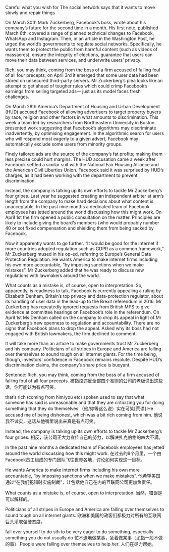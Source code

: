Careful what you wish for
The social network says that it wants to move slowly and repair things

On March 30th Mark Zuckerberg, Facebook’s boss, wrote about his company’s future for the second time in a month. His first note, published March 6th, covered a range of planned technical changes to Facebook, WhatsApp and Instagram. Then, in an article in the Washington Post, he urged the world’s governments to regulate social networks. Specifically, he wants them to protect the public from harmful content (such as videos of massacres), ensure the integrity of elections, guarantee that users can move their data between services, and underwrite users’ privacy.

Rich, you may think, coming from the boss of a firm accused of falling foul of all four precepts; on April 3rd it emerged that some user data had been stored on unsecured third-party servers. Mr Zuckerberg’s plea looks like an attempt to get ahead of tougher rules which could crimp Facebook’s earnings from selling targeted ads— just as its model faces fresh challenges.

On March 28th America’s Department of Housing and Urban Development (HUD) accused Facebook of allowing advertisers to target property buyers by race, religion and other factors in what amounts to discrimination. This week a team led by researchers from Northeastern University in Boston presented work suggesting that Facebook’s algorithms may discriminate inadvertently, by optimising engagement. In the algorithmic search for users who will respond most eagerly to a given advert, Facebook may automatically exclude some users from minority groups.

Finely tailored ads are the source of the company’s fat profits; making them less precise could hurt margins. The HUD accusation came a week after Facebook settled a similar suit with the National Fair Housing Alliance and the American Civil Liberties Union. Facebook said it was surprised by HUD’s charges, as it had been working with the department to prevent discrimination. 

Instead, the company is talking up its own efforts to tackle Mr Zuckerberg’s four gripes. Last year he suggested creating an independent arbiter at arm’s length from the company to make hard decisions about what content is unacceptable. In the past nine months a dedicated team of Facebook employees has jetted around the world discussing how this might work. On April 1st the firm opened a public consultation on the matter. Principles are likely to include giving the board’s members (who would probably number 40 or so) fixed compensation and shielding them from being sacked by Facebook.

Now it apparently wants to go further. “It would be good for the Internet if more countries adopted regulation such as GDPR as a common framework,” Mr Zuckerberg mused in his op-ed, referring to Europe’s General Data Protection Regulation. He wants America to make internet firms including his own more accountable, “by imposing sanctions when we make mistakes”. Mr Zuckerberg added that he was ready to discuss new regulations with lawmakers around the world.

What counts as a mistake is, of course, open to interpretation. So, apparently, is readiness to talk. Facebook is currently appealing a ruling by Elizabeth Denham, Britain’s top privacy and data-protection regulator, about its handling of user data in the lead-up to the Brexit referendum in 2016. Mr Zuckerberg has repeatedly ignored requests from British MPS to give evidence at committee hearings on Facebook’s role in the referendum. On April 1st Ms Denham called on the company to drop its appeal in light of Mr Zuckerberg’s new openness to regulation and accountability. There are no signs that Facebook plans to drop the appeal. Asked why its boss had not engaged with British lawmakers, the firm declined to comment.

It will take more than an article to make governments trust Mr Zuckerberg and his company. Politicians of all stripes in Europe and America are falling over themselves to sound tough on all internet giants. For the time being, though, investors’ confidence in Facebook remains resolute. Despite HUD’s discrimination claims, the company’s share price is buoyant.

Sentence:
Rich, you may think, coming from the boss of a firm accused of falling foul of all four precepts.
被指控违反全部四个准则的公司的老板说出这些话，你可能认为有点可笑。

that’s rich (coming from him/you etc)
spoken used to say that what someone has said is unreasonable and that they are criticizing you for doing something that they do themselves
（他/你等这么说）实在可笑[荒谬]
He accused me of being dishonest, which was a bit rich coming from him. 
他说我不诚实，这话从他嘴里说出来真是有点可笑。

Instead, the company is talking up its own efforts to tackle Mr Zuckerberg’s four gripes.
相反，该公司正大力宣传自己的努力，以解决扎克伯格的四大不满。

In the past nine months a dedicated team of Facebook employees has jetted around the world discussing how this might work.
在过去的9个月里，一个由Facebook员工组成的专门团队飞往世界各地，讨论如何实现这一目标。

He wants America to make internet firms including his own more accountable, “by imposing sanctions when we make mistakes”.
他希望美国通过“在我们犯错时实施制裁”，让包括他自己在内的互联网公司更加负责任。

What counts as a mistake is, of course, open to interpretation.
当然，错误是可以解释的。

Politicians of all stripes in Europe and America are falling over themselves to sound tough on all internet giants.
欧洲和美国的政客们都极力对所有的互联网巨头采取强硬态度。

fall over yourself to do sth
to be very eager to do something, especially something you do not usually do
忙不迭地做某事，急着做某事〔尤指一般不做的事〕
People were falling over themselves to help her. 人们在尽力帮她。